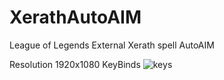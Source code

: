 # XerathAutoAIM
League of Legends External Xerath spell AutoAIM

Resolution 1920x1080
KeyBinds
![keys](https://user-images.githubusercontent.com/82063567/127530116-2de6e958-e8ae-4158-986d-b2890f6d42f6.png)
